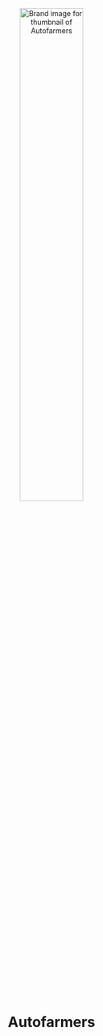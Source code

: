 <p align="center">
  <img alt="Brand image for thumbnail of Autofarmers" src="https://raw.githubusercontent.com/jcooky/autofarmers/refs/heads/main/docs/thumbnail.png" width="50%" />
</p>

<h1 align="center">Autofarmers</h1>

